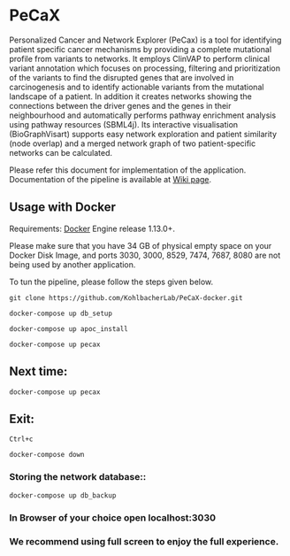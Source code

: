 # PeCaX
Personalized Cancer and Network Explorer (PeCax) is a tool for identifying patient specific cancer mechanisms by providing a complete mutational profile from variants to networks. It employs ClinVAP to perform clinical variant annotation which focuses on processing, filtering and prioritization of the variants to find the disrupted genes that are involved in carcinogenesis and to identify actionable variants from the mutational landscape of a patient. In addition it creates networks showing the connections between the driver genes and the genes in their neighbourhood and automatically performs pathway enrichment analysis using pathway resources (SBML4j). Its interactive visualisation (BioGraphVisart) supports easy network exploration and patient similarity (node overlap) and a merged network graph of two patient-specific networks can be calculated.

Please refer this document for implementation of the application. Documentation of the pipeline is available at [Wiki page](https://github.com/MirjamFi/PeCaX/wiki).
## Usage with Docker
Requirements: [Docker](https://www.docker.com/get-started) Engine release 1.13.0+.

Please make sure that you have 34 GB of physical empty space on your Docker Disk Image, and ports 3030, 3000, 8529, 7474, 7687, 8080 are not being used by another application.

To tun the pipeline, please follow the steps given below.

	git clone https://github.com/KohlbacherLab/PeCaX-docker.git

    docker-compose up db_setup
  
    docker-compose up apoc_install
  
    docker-compose up pecax

## Next time:

    docker-compose up pecax
  
## Exit:

    Ctrl+c
  
    docker-compose down
  
### Storing the network database::
  
    docker-compose up db_backup 
    
### In Browser of your choice open localhost:3030

### We recommend using full screen to enjoy the full experience.
